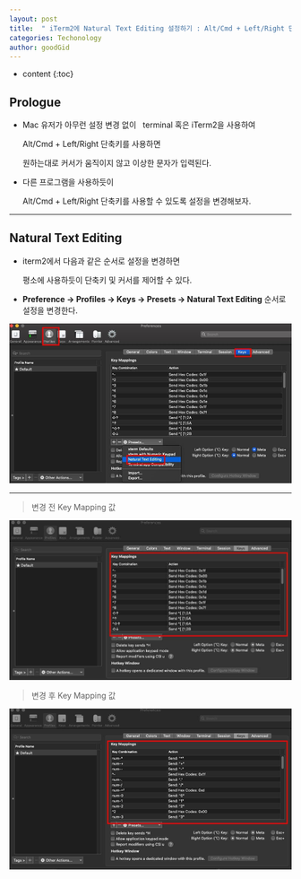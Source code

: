 ```yaml
---
layout: post
title:  " iTerm2에 Natural Text Editing 설정하기 : Alt/Cmd + Left/Right 단축키를 사용해보자 "
categories: Techonology
author: goodGid
---
```

* content
{:toc}

## Prologue

* Mac 유저가 아무런 설정 변경 없이
 
  terminal 혹은 iTerm2을 사용하여

  Alt/Cmd + Left/Right 단축키를 사용하면 

  원하는대로 커서가 움직이지 않고 이상한 문자가 입력된다.

* 다른 프로그램을 사용하듯이 

  Alt/Cmd + Left/Right 단축키를 사용할 수 있도록 설정을 변경해보자.




---

## Natural Text Editing

* iterm2에서 다음과 같은 순서로 설정을 변경하면

  평소에 사용하듯이 단축키 및 커서를 제어할 수 있다.

* **Preference -> Profiles -> Keys -> Presets -> Natural Text Editing** 순서로 설정을 변경한다.

![](/assets/img/tech/iTerm2-Natural-Text-Editing_2.jpg)


---

> 변경 전 Key Mapping 값

![](/assets/img/tech/iTerm2-Natural-Text-Editing_1.jpg)

> 변경 후 Key Mapping 값

![](/assets/img/tech/iTerm2-Natural-Text-Editing_3.jpg)
